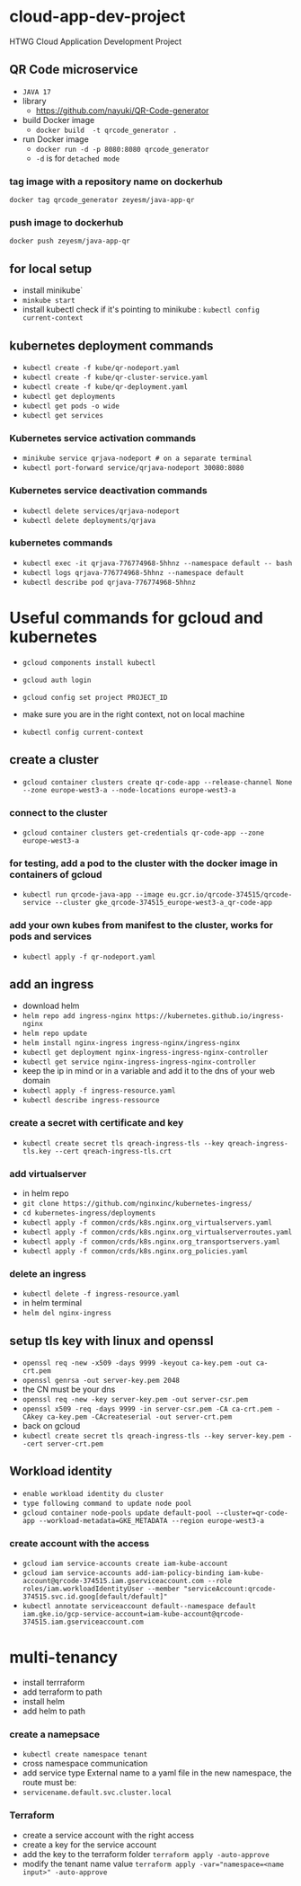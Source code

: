 # cloud-app-dev-project
HTWG Cloud Application Development Project

## QR Code microservice 
- `JAVA 17`
- library
  - https://github.com/nayuki/QR-Code-generator
- build Docker image
  - `docker build  -t qrcode_generator .`
- run Docker image
  - `docker run -d -p 8080:8080 qrcode_generator`
  - `-d` is for `detached mode`
  
### tag image with a repository name on dockerhub
`docker tag qrcode_generator zeyesm/java-app-qr`
### push image to dockerhub
`docker push zeyesm/java-app-qr`

## for local setup 
- install minikube`
- `minkube start`
- install kubectl
check if it's pointing to minikube :
`kubectl config current-context` 

## kubernetes deployment commands
- `kubectl create -f kube/qr-nodeport.yaml`
- `kubectl create -f kube/qr-cluster-service.yaml`
- `kubectl create -f kube/qr-deployment.yaml`
- `kubectl get deployments`
- `kubectl get pods -o wide`
- `kubectl get services`

### Kubernetes service activation commands
- `minikube service qrjava-nodeport # on a separate terminal`
- `kubectl port-forward service/qrjava-nodeport 30080:8080`

### Kubernetes service deactivation commands
- `kubectl delete services/qrjava-nodeport`
- `kubectl delete deployments/qrjava`

### kubernetes commands 
- `kubectl exec -it qrjava-776774968-5hhnz --namespace default -- bash`
- `kubectl logs qrjava-776774968-5hhnz --namespace default`
- `kubectl describe pod qrjava-776774968-5hhnz`

# Useful commands for gcloud and kubernetes
- `gcloud components install kubectl`
- `gcloud auth login`
- `gcloud config set project PROJECT_ID`

- make sure you are in the right context, not on local machine
- `kubectl config current-context`

## create a cluster 
- `gcloud container clusters create qr-code-app --release-channel None --zone europe-west3-a --node-locations europe-west3-a`
### connect to the cluster
- `gcloud container clusters get-credentials qr-code-app --zone europe-west3-a`

### for testing, add a pod to the cluster with the docker image in containers of gcloud
- `kubectl run qrcode-java-app --image eu.gcr.io/qrcode-374515/qrcode-service --cluster gke_qrcode-374515_europe-west3-a_qr-code-app`

### add your own kubes from manifest to the cluster, works for pods and services
 - `kubectl apply -f qr-nodeport.yaml`

## add an ingress
- download helm
- `helm repo add ingress-nginx https://kubernetes.github.io/ingress-nginx`
- `helm repo update`
- `helm install nginx-ingress ingress-nginx/ingress-nginx`
- `kubectl get deployment nginx-ingress-ingress-nginx-controller`
- `kubectl get service nginx-ingress-ingress-nginx-controller`
- keep the ip in mind or in a variable and add it to the dns of your web domain
- `kubectl apply -f ingress-resource.yaml`
- `kubectl describe ingress-ressource`

### create a secret with certificate and key
- `kubectl create secret tls qreach-ingress-tls --key qreach-ingress-tls.key --cert qreach-ingress-tls.crt`

### add virtualserver
- in helm repo
- `git clone https://github.com/nginxinc/kubernetes-ingress/`
- `cd kubernetes-ingress/deployments`
- `kubectl apply -f common/crds/k8s.nginx.org_virtualservers.yaml`
- `kubectl apply -f common/crds/k8s.nginx.org_virtualserverroutes.yaml`
- `kubectl apply -f common/crds/k8s.nginx.org_transportservers.yaml`
- `kubectl apply -f common/crds/k8s.nginx.org_policies.yaml`

### delete an ingress
- `kubectl delete -f ingress-resource.yaml`
- in helm terminal
- `helm del nginx-ingress`

## setup tls key with linux and openssl
- `openssl req -new -x509 -days 9999 -keyout ca-key.pem -out ca-crt.pem`
- `openssl genrsa -out server-key.pem 2048`
- the CN must be your dns
- `openssl req -new -key server-key.pem -out server-csr.pem`
- `openssl x509 -req -days 9999 -in server-csr.pem -CA ca-crt.pem -CAkey ca-key.pem -CAcreateserial -out server-crt.pem`
- back on gcloud 
- `kubectl create secret tls qreach-ingress-tls --key server-key.pem --cert server-crt.pem`


## Workload identity
 - `enable workload identity du cluster`
 - `type following command to update node pool`
 - `gcloud container node-pools update default-pool --cluster=qr-code-app --workload-metadata=GKE_METADATA --region europe-west3-a`
 ### create account with the access
 - `gcloud iam service-accounts create iam-kube-account`
 - `gcloud iam service-accounts add-iam-policy-binding iam-kube-account@qrcode-374515.iam.gserviceaccount.com --role roles/iam.workloadIdentityUser --member "serviceAccount:qrcode-374515.svc.id.goog[default/default]"`
- `kubectl annotate serviceaccount default--namespace default iam.gke.io/gcp-service-account=iam-kube-account@qrcode-374515.iam.gserviceaccount.com`

# multi-tenancy
- install terrraform
- add terraform to path
- install helm
- add helm to path

### create a namepsace
- `kubectl create namespace tenant`
- cross namespace communication
- add service type External name to a yaml file in the new namespace, the route must be:
- `servicename.default.svc.cluster.local`


### Terraform
- create a service account with the right access
- create a key for the service account
- add the key to the terraform folder
`terraform apply -auto-approve`
- modify the tenant name value
`terraform apply -var="namespace=<name input>" -auto-approve`
